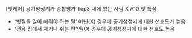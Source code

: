 [펫케어] 공기청정기가 종합평가 Top3 내에 있는 사람 X A10 펫 특성


-	 ‘빗질을 많이 해줘야 하는 털’ 아닌(X) 경우에 공기청정기에 대한 선호도가 높음
-	‘전용 집에서 자거나 쉬는 편’인(O) 경우에 공기청정기에 대한 선호도 높음
